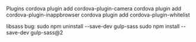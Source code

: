 Plugins
cordova plugin add cordova-plugin-camera
cordova plugin add cordova-plugin-inappbrowser
cordova plugin add cordova-plugin-whitelist


libsass bug: 
sudo npm uninstall --save-dev gulp-sass
sudo npm install --save-dev gulp-sass@2
